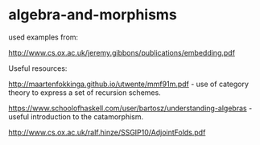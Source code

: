 # algebra-and-morphisms
used examples from:

http://www.cs.ox.ac.uk/jeremy.gibbons/publications/embedding.pdf

Useful resources:

http://maartenfokkinga.github.io/utwente/mmf91m.pdf - use of category theory to express a set of recursion schemes.

https://www.schoolofhaskell.com/user/bartosz/understanding-algebras - useful introduction to the catamorphism.

http://www.cs.ox.ac.uk/ralf.hinze/SSGIP10/AdjointFolds.pdf
